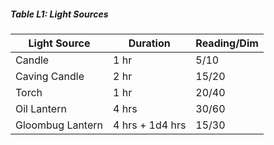 
##### Table L1: Light Sources
| Light Source     | Duration        | Reading/Dim | 
| ---------------- | --------------- | ----------- |
| Candle           | 1 hr            | 5/10        |
| Caving Candle    | 2 hr            | 15/20       |
| Torch            | 1 hr            | 20/40       |
| Oil Lantern      | 4 hrs           | 30/60       |
| Gloombug Lantern | 4 hrs + 1d4 hrs | 15/30       |
